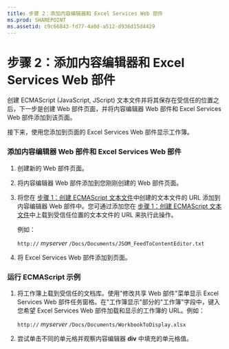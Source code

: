 ```yaml
---
title: 步骤 2：添加内容编辑器和 Excel Services Web 部件
ms.prod: SHAREPOINT
ms.assetid: c9c66843-fd77-4a0d-a512-d936d15d4429
---
```



# 步骤 2：添加内容编辑器和 Excel Services Web 部件

创建 ECMAScript (JavaScript, JScript) 文本文件并将其保存在受信任的位置之后，下一步是创建 Web 部件页面，并将内容编辑器 Web 部件和 Excel Services Web 部件添加到该页面。 
  
    
    

接下来，使用您添加到页面的 Excel Services Web 部件显示工作簿。 
### 添加内容编辑器 Web 部件和 Excel Services Web 部件


1. 创建新的 Web 部件页面。 
    
  
2. 将内容编辑器 Web 部件添加到您刚刚创建的 Web 部件页面。
    
  
3. 将您在 [步骤 1：创建 ECMAScript 文本文件](step-1-creating-a-ecmascript-text-file.md)中创建的文本文件的 URL 添加到内容编辑器 Web 部件中。您可通过添加您在 [步骤 1：创建 ECMAScript 文本文件](step-1-creating-a-ecmascript-text-file.md)中上载到受信任位置的文本文件的 URL 来执行此操作。 
    
    例如： 
    
     `http://` _myserver_ `/Docs/Documents/JSOM_FeedToContentEditor.txt`
    
  
4. 将 Excel Services Web 部件添加到页面。
    
  

### 运行 ECMAScript 示例


1. 将工作簿上载到受信任的文档库。使用"修改共享 Web 部件"菜单显示 Excel Services Web 部件任务窗格。在"工作簿显示"部分的"工作簿"字段中，键入您希望 Excel Services Web 部件加载和显示的工作簿的 URL。例如： 
    
     `http://` _myserver_ `/Docs/Documents/WorkbookToDisplay.xlsx`
    
  
2. 尝试单击不同的单元格并观察内容编辑器 **div** 中填充的单元格值。
    
  

